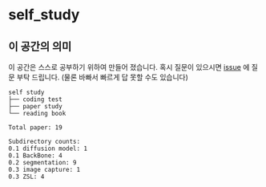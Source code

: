# self_study

## 이 공간의 의미

이 공간은 스스로 공부하기 위하여 만들어 졌습니다.
혹시 질문이 있으시면 [issue](https://github.com/JunseokLee3/self_study/issues) 에 질문 부탁 드립니다.
(물론 바빠서 빠르게 답 못할 수도 있습니다)

```
self study
├── coding test
├── paper study
└── reading book
```

```
Total paper: 19       

Subdirectory counts:  
0.1 diffusion model: 1
0.1 BackBone: 4       
0.2 segmentation: 9   
0.3 image capture: 1
0.3 ZSL: 4
```
